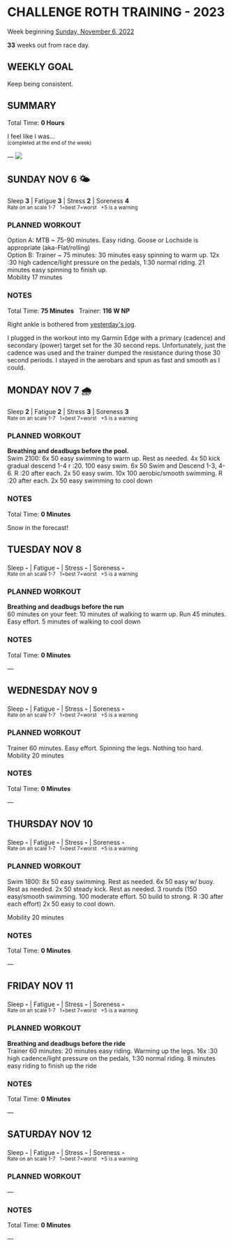 # CHALLENGE ROTH TRAINING - 2023
Week beginning [Sunday, November 6, 2022](javascript:flick('sun');)

**33** weeks out from race day.

## WEEKLY GOAL
Keep being consistent.

## SUMMARY
Total Time: **0 Hours**

I feel like I was...
<br /><sup>(completed at the end of the week)</sup>

&mdash;
![](/assets/jpg/II-9x550.jpeg)

## SUNDAY NOV 6 🌤
Sleep **3** | Fatigue **3** | Stress **2** | Soreness **4**
<sup><br />Rate on an scale 1-7 &nbsp; 1=best 7=worst &nbsp; +5 is a warning</sup>

### PLANNED WORKOUT
Option A: 
MTB ~ 75-90 minutes. Easy riding. Goose or Lochside is appropriate (aka-Flat/rolling)   
Option B: 
Trainer ~ 75 minutes: 
30 minutes easy spinning to warm up. 
12x :30 high cadence/light pressure on the pedals, 1:30 normal riding. 
21 minutes easy spinning to finish up.  
Mobility 17 minutes

### NOTES
Total Time: **75 Minutes** &nbsp; Trainer: **116 W NP**

Right ankle is bothered from [yesterday's jog](challenge2023-34weeksout?sat).

I plugged in the workout into my Garmin Edge with a primary (cadence) and secondary (power) target set for the 30 second reps.  Unfortunately, just the cadence was used and the trainer dumped the resistance during those 30 second periods.  I stayed in the aerobars and spun as fast and smooth as I could.

<!---->
## MONDAY NOV 7 🌧
Sleep **2** | Fatigue **2** | Stress **3** | Soreness **3**
<sup><br />Rate on an scale 1-7 &nbsp; 1=best 7=worst &nbsp; +5 is a warning</sup>

### PLANNED WORKOUT
**Breathing and deadbugs before the pool.**   
Swim 2100: 
6x 50 easy swimming to warm up. Rest as needed. 
4x 50 kick gradual descend 1-4 r :20. 
100 easy swim. 
6x 50 Swim and Descend 1-3, 4-6. R :20 after each. 
2x 50 easy swim. 
10x 100 aerobic/smooth swimming. R :20 after each. 
2x 50 easy swimming to cool down

### NOTES
Total Time: **0 Minutes**

Snow in the forecast!

<!---->
## TUESDAY NOV 8
Sleep **-** | Fatigue **-** | Stress **-** | Soreness **-**
<sup><br />Rate on an scale 1-7 &nbsp; 1=best 7=worst &nbsp; +5 is a warning</sup>

### PLANNED WORKOUT
**Breathing and deadbugs before the run​**   
60 minutes on your feet:
10 minutes of walking to warm up.
Run 45 minutes. Easy effort.
5 minutes of walking to cool down  

### NOTES
Total Time: **0 Minutes**

&mdash;  

<!---->
## WEDNESDAY NOV 9
Sleep **-** | Fatigue **-** | Stress **-** | Soreness **-**
<sup><br />Rate on an scale 1-7 &nbsp; 1=best 7=worst &nbsp; +5 is a warning</sup>

### PLANNED WORKOUT
Trainer 60 minutes. 
Easy effort. Spinning the legs. Nothing too hard.  
Mobility 20 minutes

### NOTES
Total Time: **0 Minutes**

&mdash;  

<!---->
## THURSDAY NOV 10
Sleep **-** | Fatigue **-** | Stress **-** | Soreness **-**
<sup><br />Rate on an scale 1-7 &nbsp; 1=best 7=worst &nbsp; +5 is a warning</sup>

### PLANNED WORKOUT
Swim 1800: 
8x 50 easy swimming. Rest as needed.
6x 50 easy w/ buoy. Rest as needed.
2x 50 steady kick. Rest as needed.
3 rounds (150 easy/smooth swimming. 100 moderate effort. 50 build to strong. R :30 after each effort)
2x 50 easy to cool down.

Mobility 20 minutes 

### NOTES
Total Time: **0 Minutes**

&mdash;  

<!---->
## FRIDAY NOV 11
Sleep **-** | Fatigue **-** | Stress **-** | Soreness **-**
<sup><br />Rate on an scale 1-7 &nbsp; 1=best 7=worst &nbsp; +5 is a warning</sup>

### PLANNED WORKOUT
**Breathing and deadbugs before the ride**  
Trainer ​60 minutes: 
20 minutes easy riding. Warming up the legs. 
16x :30 high cadence/light pressure on the pedals, 1:30 normal riding.
8 minutes easy riding to finish up the ride

### NOTES
Total Time: **0 Minutes**

&mdash;  

<!---->
## SATURDAY NOV 12
Sleep **-** | Fatigue **-** | Stress **-** | Soreness **-**
<sup><br />Rate on an scale 1-7 &nbsp; 1=best 7=worst &nbsp; +5 is a warning</sup>

### PLANNED WORKOUT
&mdash;  

### NOTES
Total Time: **0 Minutes**

&mdash;  
